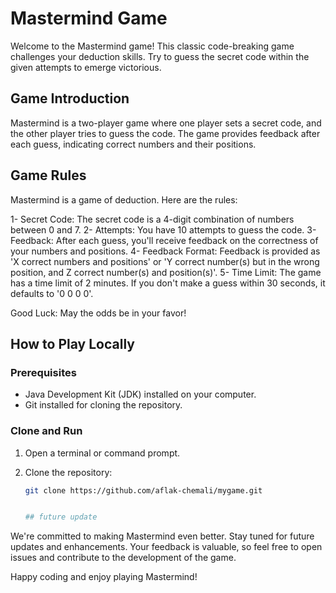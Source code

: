 # Mastermind Game

Welcome to the Mastermind game! This classic code-breaking game challenges your deduction skills. Try to guess the secret code within the given attempts to emerge victorious.

## Game Introduction

Mastermind is a two-player game where one player sets a secret code, and the other player tries to guess the code. The game provides feedback after each guess, indicating correct numbers and their positions.

## Game Rules
Mastermind is a game of deduction. Here are the rules:

1- Secret Code: The secret code is a 4-digit combination of numbers between 0 and 7.
2- Attempts: You have 10 attempts to guess the code.
3- Feedback: After each guess, you'll receive feedback on the correctness of your numbers and positions.
4- Feedback Format: Feedback is provided as 'X correct numbers and positions' or 'Y correct number(s) but in the wrong position, and Z correct number(s) and position(s)'.
5- Time Limit: The game has a time limit of 2 minutes. If you don't make a guess within 30 seconds, it defaults to '0 0 0 0'.

Good Luck: May the odds be in your favor!
## How to Play Locally

### Prerequisites

- Java Development Kit (JDK) installed on your computer.
- Git installed for cloning the repository.

### Clone and Run

1. Open a terminal or command prompt.
2. Clone the repository:

   ```bash
   git clone https://github.com/aflak-chemali/mygame.git


   ## future update
We're committed to making Mastermind even better. Stay tuned for future updates and enhancements. Your feedback is valuable, so feel free to open issues and contribute to the development of the game.

Happy coding and enjoy playing Mastermind!
